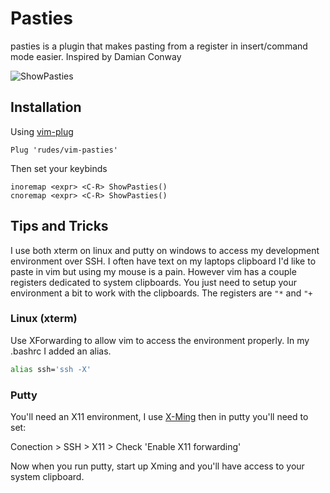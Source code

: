 # Pasties

pasties is a plugin that makes pasting from a register in insert/command mode easier.
Inspired by Damian Conway

![ShowPasties](https://bytebucket.org/rudes/vim-pasties/raw/4cac0f7a8d1f4eac5e7a7dc19daad7cbfabf5a71/doc/showpasties.gif)

## Installation

Using [vim-plug](https://github.com/junegunn/vim-plug)
```vim
Plug 'rudes/vim-pasties'
```
Then set your keybinds
```vim
inoremap <expr> <C-R> ShowPasties()
cnoremap <expr> <C-R> ShowPasties()
```

## Tips and Tricks

I use both xterm on linux and putty on windows to access my development environment over SSH.
I often have text on my laptops clipboard I'd like to paste in vim but using my mouse is a pain.
However vim has a couple registers dedicated to system clipboards.
You just need to setup your environment a bit to work with the clipboards.
The registers are `"*` and `"+`

### Linux (xterm)

Use XForwarding to allow vim to access the environment properly.
In my .bashrc I added an alias.
```bash
alias ssh='ssh -X'
```
### Putty

You'll need an X11 environment, I use [X-Ming](https://sourceforge.net/projects/xming/)
then in putty you'll need to set:

Conection > SSH > X11 > Check 'Enable X11 forwarding'

Now when you run putty, start up Xming and you'll have access to your system clipboard.